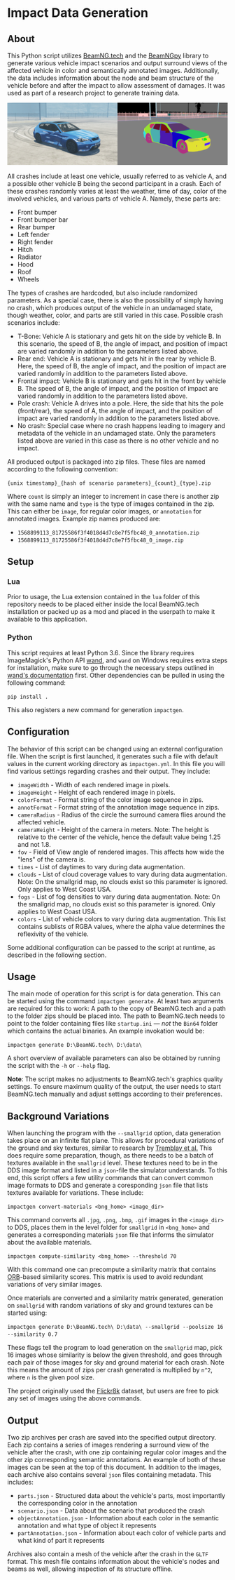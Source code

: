 # Impact Data Generation

## About

This Python script utilizes [BeamNG.tech](https://beamng.tech/) and the
[BeamNGpy](https://github.com/BeamNG/BeamNGpy) library to generate various
vehicle impact scenarios and output surround views of the affected
vehicle in color and semantically annotated images. Additionally, the data
includes information about the node and beam structure of the vehicle
before and after the impact to allow assessment of damages. It was used
as part of a research project to generate training data.

![Annotated Image Output](media/annotated.png)

All crashes include at least one vehicle, usually referred to as vehicle
A, and a possible other vehicle B being the second participant in a crash.
Each of these crashes randomly varies at least the weather, time of day,
color of the involved vehicles, and various parts of vehicle A. Namely,
these parts are:

 - Front bumper
 - Front bumper bar
 - Rear bumper
 - Left fender
 - Right fender
 - Hitch
 - Radiator
 - Hood
 - Roof
 - Wheels

The types of crashes are hardcoded, but also include randomized parameters. As
a special case, there is also the possibility of simply having no crash, which
produces output of the vehicle in an undamaged state, though weather, color,
and parts are still varied in this case. Possible crash scenarios include:

 - T-Bone:          Vehicle A is stationary and gets hit on the side by
                    vehicle B. In this scenario, the speed of B, the angle
                    of impact, and position of impact are varied randomly in
                    addition to the parameters listed above.
 - Rear end:        Vehicle A is stationary and gets hit in the rear by vehicle
                    B. Here, the speed of B, the angle of impact, and the
                    position of impact are varied randomly in addition to the
                    parameters listed above.
 - Frontal impact:  Vehicle B is stationary and gets hit in the front by
                    vehicle B. The speed of B, the angle of impact, and the
                    position of impact are varied randomly in addition to the
                    parameters listed above.
 - Pole crash:      Vehicle A drives into a pole. Here, the side that hits the
                    pole (front/rear), the speed of A, the angle of impact, and
                    the position of impact are varied randomly in addition to
                    the parameters listed above.
 - No crash:        Special case where no crash happens leading to imagery and
                    metadata of the vehicle in an undamaged state. Only the
                    parameters listed above are varied in this case as there is
                    no other vehicle and no impact.

All produced output is packaged into zip files. These files are named according
to the following convention:

`{unix timestamp}_{hash of scenario parameters}_{count}_{type}.zip`

Where `count` is simply an integer to increment in case there is another zip
with the same name and `type` is the type of images contained in the zip. This
can either be `image`, for regular color images, or `annotation` for annotated
images. Example zip names produced are:

 - `1568899113_81725586f3f4018d4d7c8e7f5fbc48_0_annotation.zip`
 - `1568899113_81725586f3f4018d4d7c8e7f5fbc48_0_image.zip`

## Setup

### Lua

Prior to usage, the Lua extension contained in the `lua` folder of this
repository needs to be placed either inside the local BeamNG.tech installation
or packed up as a mod and placed in the userpath to make it available to
this application.

### Python

This script requires at least Python 3.6. Since the library requires
ImageMagick's Python API [wand](https://docs.wand-py.org/en/0.6.6/index.html),
and `wand` on Windows requires extra steps for installation, make sure to
go through the necessary steps outlined in [wand's documentation](https://docs.wand-py.org/en/0.6.6/guide/install.html#install-imagemagick-on-windows)
first. Other dependencies can be pulled in using the following command:

`pip install .`

This also registers a new command for generation `impactgen`.

## Configuration

The behavior of this script can be changed using an external configuration file.
When the script is first launched, it generates such a file with default values
in the current working directory as `impactgen.yml`. In this file you will find
various settings regarding crashes and their output. They include:

- `imageWidth` - Width of each rendered image in pixels.
- `imageHeight` - Height of each rendered image in pixels.
- `colorFormat` - Format string of the color image sequence in zips.
- `annotFormat` - Format string of the annotation image sequence in zips.
- `cameraRadius` - Radius of the circle the surround camera flies around the
                   affected vehicle.
- `cameraHeight` - Height of the camera in meters. Note: The height is relative
                   to the center of the vehicle, hence the default value being
                   1.25 and not 1.8.
- `fov` - Field of View angle of rendered images. This affects how wide the
          "lens" of the camera is.
- `times` - List of daytimes to vary during data augmentation.
- `clouds` - List of cloud coverage values to vary during data augmentation.
             Note: On the smallgrid map, no clouds exist so this parameter is
             ignored. Only applies to West Coast USA.
- `fogs` - List of fog densities to vary during data augmentation.
           Note: On the smallgrid map, no clouds exist so this parameter is
           ignored. Only applies to West Coast USA.
- `colors` - List of vehicle colors to vary during data augmentation. This list
             contains sublists of RGBA values, where the alpha value determines
             the reflexivity of the vehicle.

Some additional configuration can be passed to the script at runtime, as
described in the following section.

## Usage

The main mode of operation for this script is for data generation. This can be
started using the command `impactgen generate`. At least two arguments are
required for this to work: A path to the copy of BeamNG.tech and a path to
the folder zips should be placed into. The path to BeamNG.tech needs to point
to the folder containing files like `startup.ini` — *not* the `Bin64` folder
which contains the actual binaries. An example invokation would be:

`impactgen generate D:\BeamNG.tech\ D:\data\`

A short overview of available parameters can also be obtained by running the script
with the `-h` or `--help` flag.

**Note**: The script makes no adjustments to BeamNG.tech's graphics
quality settings. To ensure maximum quality of the output, the user needs to
start BeamNG.tech manually and adjust settings according to their preferences.

## Background Variations

When launching the program with the `--smallgrid` option, data generation
takes place on an infinite flat plane. This allows for procedural variations of
the ground and sky textures, similar to research by [Tremblay et al.](https://arxiv.org/abs/1804.06516)
This does require some preparation, though, as there needs to be a batch of
textures available in the `smallgrid` level. These textures need to be in the
DDS image format and listed in a `json`-file the simulator understands. To this
end, this script offers a few utility commands that can convert common image
formats to DDS and generate a coresponding `json` file that lists textures
available for variations. These include:

`impactgen convert-materials <bng_home> <image_dir>`

This command converts all `.jpg`, `.png`, `.bmp`, `.gif` images in the
`<image_dir>` to DDS, places them in the level folder for `smallgrid` in
`<bng_home>` and generates a corresponding materials `json` file that informs
the simulator about the available materials.

`impactgen compute-similarity <bng_home> --threshold 70`

With this command one can precompute a similarity matrix that contains 
[ORB](https://opencv-python-tutroals.readthedocs.io/en/latest/py_tutorials/py_feature2d/py_orb/py_orb.html)-based
similarity scores. This matrix is used to avoid redundant variations of very
similar images.

Once materials are converted and a similarity matrix generated, generation on
`smallgrid` with random variations of sky and ground textures can be started
using:

`impactgen generate D:\BeamNG.tech\ D:\data\ --smallgrid --poolsize 16 --similarity 0.7`

These flags tell the program to load generation on the `smallgrid` map, pick 16
images whose similarity is below the given threshold, and goes through each pair
of those images for sky and ground material for each crash. Note this means the
amount of zips per crash generated is multiplied by `n^2`, where `n` is the given
pool size.

The project originally used the [Flickr8k](https://www.kaggle.com/adityajn105/flickr8k/activity)
dataset, but users are free to pick any set of images using the above commands.

## Output

Two zip archives per crash are saved into the specified output directory. Each
zip contains a series of images rendering a surround view of the vehicle after
the crash, with one zip containing regular color images and the other zip
corresponding semantic annotations. An example of both of these images can be
seen at the top of this document. In addition to the images, each archive also
contains several `json` files containing metadata. This includes:

- `parts.json` - Structured data about the vehicle's parts, most importantly the
                 corresponding color in the annotation
- `scenario.json` - Data about the scenario that produced the crash
- `objectAnnotation.json` - Information about each color in the semantic annotation
                            and what type of object it represents
- `partAnnotation.json` - Information about each color of vehicle parts and what
                          kind of part it represents

Archives also contain a mesh of the vehicle after the crash in the `GLTF` format.
This mesh file contains information about the vehicle's nodes and beams as well,
allowing inspection of its structure offline.
